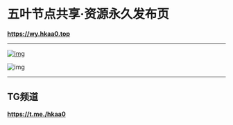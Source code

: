 # 五叶节点共享·资源永久发布页
**https://wy.hkaa0.top**

---

[![img](https://github-readme-stats.vercel.app/api?username=hkaa0&show_icons=true&icon_color=FF10B4A0&text_color=718096&bg_color=ffffff&hide_title=true)](https://github.com/hkaa0/hkaa0)

![img](https://profile-counter.glitch.me/hkaa0/count.svg?alt=hkaa0)

---
## TG频道
**https://t.me./hkaa0**
